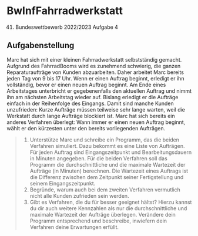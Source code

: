 # BwInfFahrradwerkstatt
41. Bundeswettbewerb 2022/2023 Aufgabe 4

## Aufgabenstellung
Marc hat sich mit einer kleinen Fahrradwerkstatt
selbstständig gemacht. Aufgrund des FahrradBooms wird es zunehmend schwierig, die ganzen
Reparaturaufträge von Kunden abzuarbeiten.
Daher arbeitet Marc bereits jeden Tag von 9 bis
17 Uhr. Wenn er einen Auftrag beginnt, erledigt
er ihn vollständig, bevor er einen neuen Auftrag
beginnt. Am Ende eines Arbeitstages unterbricht er
gegebenenfalls den aktuellen Auftrag und nimmt
ihn am nächsten Arbeitstag wieder auf.
Bislang erledigt er die Aufträge einfach in der Reihenfolge des Eingangs. Damit sind manche Kunden
unzufrieden: Kurze Aufträge müssen teilweise sehr
lange warten, weil die Werkstatt durch lange
Aufträge blockiert ist. Marc hat sich bereits ein
anderes Verfahren überlegt: Wann immer er einen
neuen Auftrag beginnt, wählt er den kürzesten
unter den bereits vorliegenden Aufträgen.

> 1) Unterstütze Marc und schreibe ein Programm,
> das die beiden Verfahren simuliert. Dazu bekommt
> es eine Liste von Aufträgen. Für jeden Auftrag sind
> Eingangszeitpunkt und Bearbeitungsdauern in
> Minuten angegeben. Für die beiden Verfahren soll
> das Programm die durchschnittliche und die maximale
> Wartezeit der Aufträge (in Minuten) berechnen. Die
> Wartezeit eines Auftrags ist die Differenz zwischen
> dem Zeitpunkt seiner Fertigstellung und seinem
> Eingangszeitpunkt.
> 2) Begründe, warum auch bei dem zweiten
> Verfahren vermutlich nicht alle Kunden zufrieden
> sein werden.
> 3) Gibt es Verfahren, die du für besser geeignet
> hältst? Hierzu kannst du dir auch weitere Kennzahlen als nur die durchschnittliche und maximale
> Wartezeit der Aufträge überlegen. Verändere dein
> Programm entsprechend und beschreibe, inwiefern
> dein Verfahren deine Erwartungen erfüllt.
